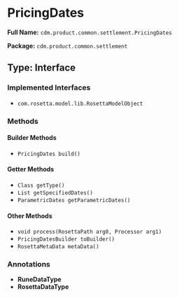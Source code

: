 # PricingDates

**Full Name:** `cdm.product.common.settlement.PricingDates`

**Package:** `cdm.product.common.settlement`

## Type: Interface

### Implemented Interfaces

- `com.rosetta.model.lib.RosettaModelObject`

### Methods

#### Builder Methods

- `PricingDates build()`

#### Getter Methods

- `Class getType()`
- `List getSpecifiedDates()`
- `ParametricDates getParametricDates()`

#### Other Methods

- `void process(RosettaPath arg0, Processor arg1)`
- `PricingDatesBuilder toBuilder()`
- `RosettaMetaData metaData()`

### Annotations

- **RuneDataType**
- **RosettaDataType**

